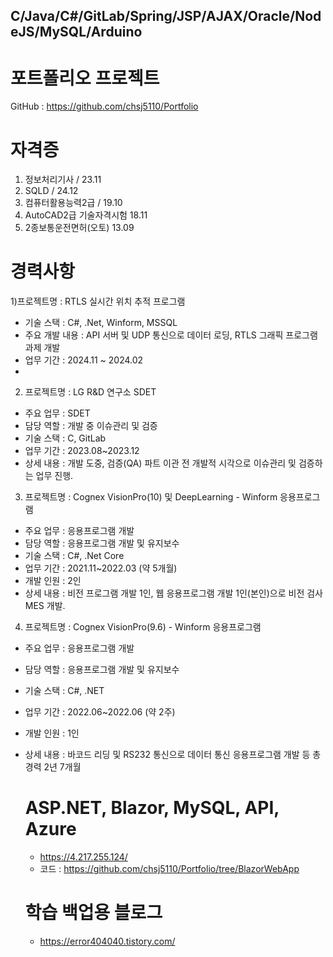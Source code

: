 ## C/Java/C#/GitLab/Spring/JSP/AJAX/Oracle/NodeJS/MySQL/Arduino

# 포트폴리오 프로젝트
GitHub : https://github.com/chsj5110/Portfolio

# 자격증
1) 정보처리기사 / 23.11
2) SQLD / 24.12
3) 컴퓨터활용능력2급 / 19.10
4) AutoCAD2급 기술자격시험 18.11
5) 2종보통운전면허(오토) 13.09


# 경력사항
1)프로젝트명 : RTLS 실시간 위치 추적 프로그램
- 기술 스택 : C#, .Net, Winform, MSSQL
- 주요 개발 내용 : API 서버 및 UDP 통신으로 데이터 로딩, RTLS 그래픽 프로그램 과제 개발
- 업무 기간 : 2024.11 ~ 2024.02
- 
2) 프로젝트명 : LG R&D 연구소 SDET
- 주요 업무 : SDET
- 담당 역할 : 개발 중 이슈관리 및 검증
- 기술 스택 : C, GitLab
- 업무 기간 : 2023.08~2023.12
- 상세 내용 : 개발 도중, 검증(QA) 파트 이관 전 개발적 시각으로 이슈관리 및 검증하는 업무 진행.

3) 프로젝트명 : Cognex VisionPro(10) 및 DeepLearning - Winform 응용프로그램
- 주요 업무 : 응용프로그램 개발
- 담당 역할 : 응용프로그램 개발 및 유지보수
- 기술 스택 : C#, .Net Core
- 업무 기간 : 2021.11~2022.03 (약 5개월)
- 개발 인원 : 2인
- 상세 내용 : 비전 프로그램 개발 1인, 웹 응용프로그램 개발 1인(본인)으로 비전 검사 MES 개발.

4) 프로젝트명 : Cognex VisionPro(9.6) - Winform 응용프로그램
- 주요 업무 : 응용프로그램 개발
- 담당 역할 : 응용프로그램 개발 및 유지보수
- 기술 스택 : C#, .NET
- 업무 기간 : 2022.06~2022.06 (약 2주)
- 개발 인원 : 1인
- 상세 내용 : 바코드 리딩 및 RS232 통신으로 데이터 통신 응용프로그램 개발
  등 총 경력 2년 7개월

  # ASP.NET, Blazor, MySQL, API, Azure
  - https://4.217.255.124/
  - 코드 : https://github.com/chsj5110/Portfolio/tree/BlazorWebApp

  # 학습 백업용 블로그
  - https://error404040.tistory.com/
